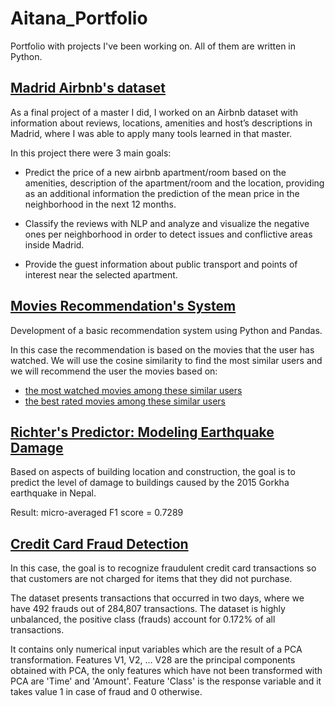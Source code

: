 # Aitana_Portfolio
Portfolio with projects I've been working on. All of them are written in Python.

## [Madrid Airbnb's dataset](../master/Airbnb)
As a final project of a master I did, I worked on an Airbnb dataset with information about reviews, locations, amenities and host’s descriptions in Madrid, where I was able to apply many tools learned in that master.

In this project there were 3 main goals:

- Predict the price of a new airbnb apartment/room based on the amenities, description of the apartment/room and the location, providing as an additional information the prediction of the mean price in the neighborhood in the next 12 months.

- Classify the reviews with NLP and analyze and visualize the negative ones per neighborhood in order to detect issues and conflictive areas inside Madrid.

- Provide the guest information about public transport and points of interest near the selected apartment.

## [Movies Recommendation's System](../master/Movies)
Development of a basic recommendation system using Python and Pandas. 

In this case the recommendation is based on the movies that the user has watched. We will use the cosine similarity to find the most similar users and we will recommend the user the movies based on:

- [the most watched movies among these similar users](../master/Movies/movie_recommender.ipynb)
- [the best rated movies among these similar users](../master/Movies/movie_recommender_score.ipynb)

## [Richter's Predictor: Modeling Earthquake Damage](../master/Earthquakes)
Based on aspects of building location and construction, the goal is to predict the level of damage to buildings caused by the 2015 Gorkha earthquake in Nepal.

Result: micro-averaged F1 score = 0.7289

## [Credit Card Fraud Detection](../master/Fraud)
In this case, the goal is to recognize fraudulent credit card transactions so that customers are not charged for items that they did not purchase.

The dataset presents transactions that occurred in two days, where we have 492 frauds out of 284,807 transactions. The dataset is highly unbalanced, the positive class (frauds) account for 0.172% of all transactions.

It contains only numerical input variables which are the result of a PCA transformation. Features V1, V2, … V28 are the principal components obtained with PCA, the only features which have not been transformed with PCA are 'Time' and 'Amount'. Feature 'Class' is the response variable and it takes value 1 in case of fraud and 0 otherwise.
